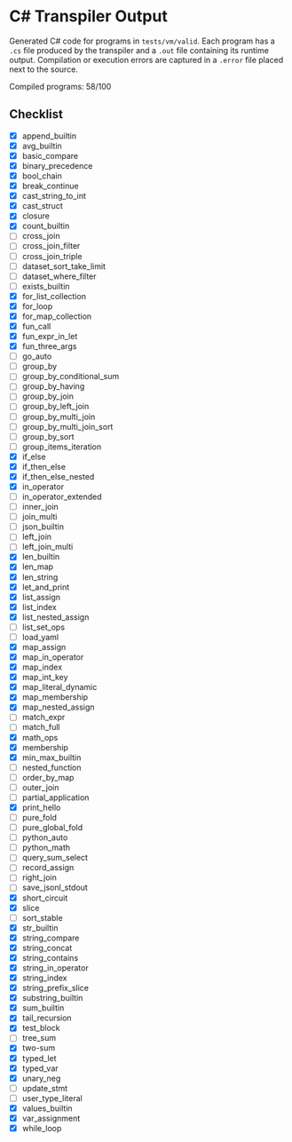 # C# Transpiler Output

Generated C# code for programs in `tests/vm/valid`. Each program has a `.cs` file produced by the transpiler and a `.out` file containing its runtime output. Compilation or execution errors are captured in a `.error` file placed next to the source.

Compiled programs: 58/100

## Checklist
- [x] append_builtin
- [x] avg_builtin
- [x] basic_compare
- [x] binary_precedence
- [x] bool_chain
- [x] break_continue
- [x] cast_string_to_int
- [x] cast_struct
- [x] closure
- [x] count_builtin
- [ ] cross_join
- [ ] cross_join_filter
- [ ] cross_join_triple
- [ ] dataset_sort_take_limit
- [ ] dataset_where_filter
- [ ] exists_builtin
- [x] for_list_collection
- [x] for_loop
- [x] for_map_collection
- [x] fun_call
- [x] fun_expr_in_let
- [x] fun_three_args
- [ ] go_auto
- [ ] group_by
- [ ] group_by_conditional_sum
- [ ] group_by_having
- [ ] group_by_join
- [ ] group_by_left_join
- [ ] group_by_multi_join
- [ ] group_by_multi_join_sort
- [ ] group_by_sort
- [ ] group_items_iteration
- [x] if_else
- [x] if_then_else
- [x] if_then_else_nested
- [x] in_operator
- [ ] in_operator_extended
- [ ] inner_join
- [ ] join_multi
- [ ] json_builtin
- [ ] left_join
- [ ] left_join_multi
- [x] len_builtin
- [x] len_map
- [x] len_string
- [x] let_and_print
- [x] list_assign
- [x] list_index
- [x] list_nested_assign
- [ ] list_set_ops
- [ ] load_yaml
- [x] map_assign
- [x] map_in_operator
- [x] map_index
- [x] map_int_key
- [x] map_literal_dynamic
- [x] map_membership
- [x] map_nested_assign
- [ ] match_expr
- [ ] match_full
- [x] math_ops
- [x] membership
- [x] min_max_builtin
- [ ] nested_function
- [ ] order_by_map
- [ ] outer_join
- [ ] partial_application
- [x] print_hello
- [ ] pure_fold
- [ ] pure_global_fold
- [ ] python_auto
- [ ] python_math
- [ ] query_sum_select
- [ ] record_assign
- [ ] right_join
- [ ] save_jsonl_stdout
- [x] short_circuit
- [x] slice
- [ ] sort_stable
- [x] str_builtin
- [x] string_compare
- [x] string_concat
- [x] string_contains
- [x] string_in_operator
- [x] string_index
- [x] string_prefix_slice
- [x] substring_builtin
- [x] sum_builtin
- [x] tail_recursion
- [x] test_block
- [ ] tree_sum
- [x] two-sum
- [x] typed_let
- [x] typed_var
- [x] unary_neg
- [ ] update_stmt
- [ ] user_type_literal
- [x] values_builtin
- [x] var_assignment
- [x] while_loop
